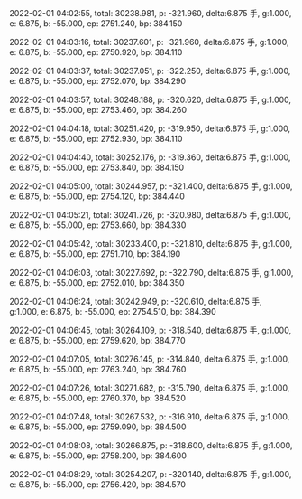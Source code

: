 2022-02-01 04:02:55, total: 30238.981, p: -321.960, delta:6.875 手, g:1.000, e: 6.875, b: -55.000, ep: 2751.240, bp: 384.150

2022-02-01 04:03:16, total: 30237.601, p: -321.960, delta:6.875 手, g:1.000, e: 6.875, b: -55.000, ep: 2750.920, bp: 384.110

2022-02-01 04:03:37, total: 30237.051, p: -322.250, delta:6.875 手, g:1.000, e: 6.875, b: -55.000, ep: 2752.070, bp: 384.290

2022-02-01 04:03:57, total: 30248.188, p: -320.620, delta:6.875 手, g:1.000, e: 6.875, b: -55.000, ep: 2753.460, bp: 384.260

2022-02-01 04:04:18, total: 30251.420, p: -319.950, delta:6.875 手, g:1.000, e: 6.875, b: -55.000, ep: 2752.930, bp: 384.110

2022-02-01 04:04:40, total: 30252.176, p: -319.360, delta:6.875 手, g:1.000, e: 6.875, b: -55.000, ep: 2753.840, bp: 384.150

2022-02-01 04:05:00, total: 30244.957, p: -321.400, delta:6.875 手, g:1.000, e: 6.875, b: -55.000, ep: 2754.120, bp: 384.440

2022-02-01 04:05:21, total: 30241.726, p: -320.980, delta:6.875 手, g:1.000, e: 6.875, b: -55.000, ep: 2753.660, bp: 384.330

2022-02-01 04:05:42, total: 30233.400, p: -321.810, delta:6.875 手, g:1.000, e: 6.875, b: -55.000, ep: 2751.710, bp: 384.190

2022-02-01 04:06:03, total: 30227.692, p: -322.790, delta:6.875 手, g:1.000, e: 6.875, b: -55.000, ep: 2752.010, bp: 384.350

2022-02-01 04:06:24, total: 30242.949, p: -320.610, delta:6.875 手, g:1.000, e: 6.875, b: -55.000, ep: 2754.510, bp: 384.390

2022-02-01 04:06:45, total: 30264.109, p: -318.540, delta:6.875 手, g:1.000, e: 6.875, b: -55.000, ep: 2759.620, bp: 384.770

2022-02-01 04:07:05, total: 30276.145, p: -314.840, delta:6.875 手, g:1.000, e: 6.875, b: -55.000, ep: 2763.240, bp: 384.760

2022-02-01 04:07:26, total: 30271.682, p: -315.790, delta:6.875 手, g:1.000, e: 6.875, b: -55.000, ep: 2760.370, bp: 384.520

2022-02-01 04:07:48, total: 30267.532, p: -316.910, delta:6.875 手, g:1.000, e: 6.875, b: -55.000, ep: 2759.090, bp: 384.500

2022-02-01 04:08:08, total: 30266.875, p: -318.600, delta:6.875 手, g:1.000, e: 6.875, b: -55.000, ep: 2758.200, bp: 384.600

2022-02-01 04:08:29, total: 30254.207, p: -320.140, delta:6.875 手, g:1.000, e: 6.875, b: -55.000, ep: 2756.420, bp: 384.570